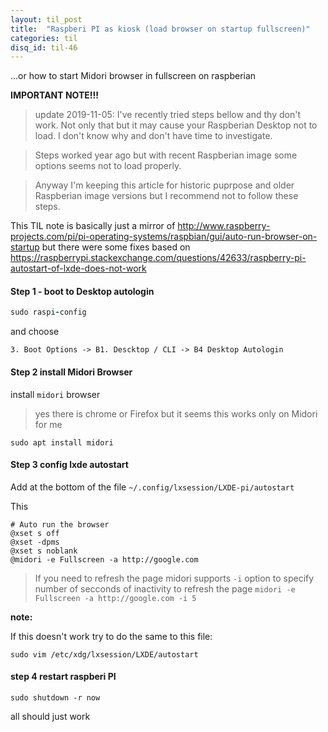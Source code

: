 ```yaml
---
layout: til_post
title:  "Raspberi PI as kiosk (load browser on startup fullscreen)"
categories: til
disq_id: til-46
---
```


...or how to start Midori browser in fullscreen on raspberian



**IMPORTANT NOTE!!!**

> update 2019-11-05: I've recently tried steps bellow and thy don't work.
> Not only that but it may cause your Raspberian Desktop not to load. I don't know why and don't have time to investigate.

> Steps worked year ago but with recent Raspberian image some options
> seems not to load properly.

> Anyway I'm keeping this article for historic puprpose and older
> Raspberian image versions but I recommend not to follow these steps.



This TIL note is basically just a mirror of
<http://www.raspberry-projects.com/pi/pi-operating-systems/raspbian/gui/auto-run-browser-on-startup>
but there were some fixes based on
<https://raspberrypi.stackexchange.com/questions/42633/raspberry-pi-autostart-of-lxde-does-not-work>


#### Step 1 - boot to Desktop autologin


```ruby
sudo raspi-config
```

and choose

```
3. Boot Options -> B1. Descktop / CLI -> B4 Desktop Autologin
```

#### Step 2 install Midori Browser

install `midori` browser 

> yes there is chrome or Firefox but it seems this works only on Midori for me

`sudo apt install midori`


#### Step 3 config lxde autostart

Add at the bottom of the file `~/.config/lxsession/LXDE-pi/autostart`


This

```
# Auto run the browser
@xset s off
@xset -dpms
@xset s noblank
@midori -e Fullscreen -a http://google.com
```

> If you need to refresh the page midori supports `-i` option to specify
> number of secconds of inactivity to refresh the page `midori -e Fullscreen -a http://google.com -i 5`


**note:**

If this doesn't work try to do the same to this file:

```
sudo vim /etc/xdg/lxsession/LXDE/autostart 
```

#### step 4 restart raspberi PI

`sudo shutdown -r now`


all should just work
